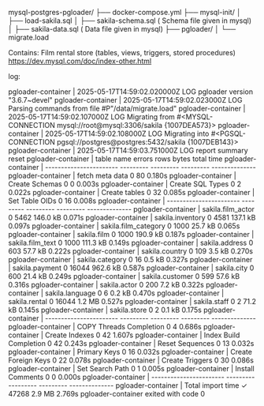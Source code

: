 mysql-postgres-pgloader/
├── docker-compose.yml
├── mysql-init/
│   ├── load-sakila.sql
│   ├── sakila-schema.sql  ( Schema file given in mysql)
│   ├── sakila-data.sql    ( Data file given in mysql)
├── pgloader/
│   └── migrate.load

Contains: Film rental store (tables, views, triggers, stored procedures)
https://dev.mysql.com/doc/index-other.html


log:

pgloader-container  | 2025-05-17T14:59:02.020000Z LOG pgloader version "3.6.7~devel"
pgloader-container  | 2025-05-17T14:59:02.023000Z LOG Parsing commands from file #P"/data/migrate.load"
pgloader-container  | 2025-05-17T14:59:02.107000Z LOG Migrating from #<MYSQL-CONNECTION mysql://root@mysql:3306/sakila {1007DEA573}>
pgloader-container  | 2025-05-17T14:59:02.108000Z LOG Migrating into #<PGSQL-CONNECTION pgsql://postgres@postgres:5432/sakila {1007DEB143}>
pgloader-container  | 2025-05-17T14:59:03.751000Z LOG report summary reset
pgloader-container  |              table name     errors       rows      bytes      total time
pgloader-container  | -----------------------  ---------  ---------  ---------  --------------
pgloader-container  |         fetch meta data          0         80                     0.180s
pgloader-container  |          Create Schemas          0          0                     0.003s
pgloader-container  |        Create SQL Types          0          2                     0.022s
pgloader-container  |           Create tables          0         32                     0.085s
pgloader-container  |          Set Table OIDs          0         16                     0.008s
pgloader-container  | -----------------------  ---------  ---------  ---------  --------------
pgloader-container  |       sakila.film_actor          0       5462   146.0 kB          0.071s
pgloader-container  |        sakila.inventory          0       4581   137.1 kB          0.097s
pgloader-container  |    sakila.film_category          0       1000    25.7 kB          0.065s
pgloader-container  |             sakila.film          0       1000   190.9 kB          0.187s
pgloader-container  |        sakila.film_text          0       1000   111.3 kB          0.149s
pgloader-container  |          sakila.address          0        603    57.7 kB          0.222s
pgloader-container  |          sakila.country          0        109     3.5 kB          0.270s
pgloader-container  |         sakila.category          0         16     0.5 kB          0.327s
pgloader-container  |          sakila.payment          0      16044   962.6 kB          0.587s
pgloader-container  |             sakila.city          0        600    21.4 kB          0.249s
pgloader-container  |         sakila.customer          0        599    57.6 kB          0.316s
pgloader-container  |            sakila.actor          0        200     7.2 kB          0.322s
pgloader-container  |         sakila.language          0          6     0.2 kB          0.470s
pgloader-container  |           sakila.rental          0      16044     1.2 MB          0.527s
pgloader-container  |            sakila.staff          0          2    71.2 kB          0.145s
pgloader-container  |            sakila.store          0          2     0.1 kB          0.175s
pgloader-container  | -----------------------  ---------  ---------  ---------  --------------
pgloader-container  | COPY Threads Completion          0          4                     0.686s
pgloader-container  |          Create Indexes          0         42                     1.607s
pgloader-container  |  Index Build Completion          0         42                     0.243s
pgloader-container  |         Reset Sequences          0         13                     0.032s
pgloader-container  |            Primary Keys          0         16                     0.032s
pgloader-container  |     Create Foreign Keys          0         22                     0.078s
pgloader-container  |         Create Triggers          0         30                     0.086s
pgloader-container  |         Set Search Path          0          1                     0.005s
pgloader-container  |        Install Comments          0          0                     0.000s
pgloader-container  | -----------------------  ---------  ---------  ---------  --------------
pgloader-container  |       Total import time          ✓      47268     2.9 MB          2.769s
pgloader-container exited with code 0
